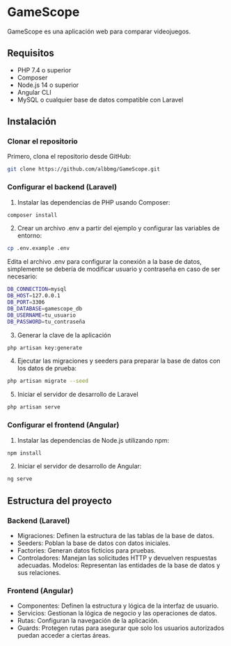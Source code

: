 # GameScope

GameScope es una aplicación web para comparar videojuegos. 

## Requisitos

- PHP 7.4 o superior
- Composer
- Node.js 14 o superior
- Angular CLI
- MySQL o cualquier base de datos compatible con Laravel

## Instalación

### Clonar el repositorio

Primero, clona el repositorio desde GitHub:

```bash
git clone https://github.com/albbmg/GameScope.git
```

### Configurar el backend (Laravel)

1. Instalar las dependencias de PHP usando Composer:

```bash
composer install
```

2. Crear un archivo .env a partir del ejemplo y configurar las variables de entorno:

```bash
cp .env.example .env
```

Edita el archivo .env para configurar la conexión a la base de datos, simplemente se debería de modificar usuario y contraseña en caso de ser necesario: 

```bash
DB_CONNECTION=mysql
DB_HOST=127.0.0.1
DB_PORT=3306
DB_DATABASE=gamescope_db
DB_USERNAME=tu_usuario
DB_PASSWORD=tu_contraseña
```

3. Generar la clave de la aplicación

```bash
php artisan key:generate
```

4. Ejecutar las migraciones y seeders para preparar la base de datos con los datos de prueba: 

```bash
php artisan migrate --seed
```

5. Iniciar el servidor de desarrollo de Laravel

```bash
php artisan serve
```
### Configurar el frontend (Angular)

1. Instalar las dependencias de Node.js utilizando npm:

```bash
npm install
```

2. Iniciar el servidor de desarrollo de Angular:

```bash
ng serve
```

## Estructura del proyecto

### Backend (Laravel)

- Migraciones: Definen la estructura de las tablas de la base de datos.
- Seeders: Poblan la base de datos con datos iniciales.
- Factories: Generan datos ficticios para pruebas.
- Controladores: Manejan las solicitudes HTTP y devuelven respuestas adecuadas.
Modelos: Representan las entidades de la base de datos y sus relaciones.

### Frontend (Angular)
- Componentes: Definen la estructura y lógica de la interfaz de usuario.
- Servicios: Gestionan la lógica de negocio y las operaciones de datos.
- Rutas: Configuran la navegación de la aplicación.
- Guards: Protegen rutas para asegurar que solo los usuarios autorizados puedan acceder a ciertas áreas.